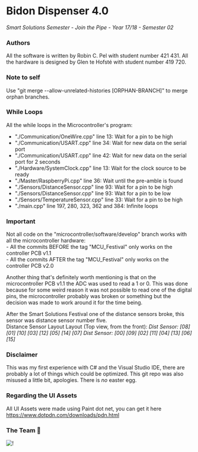 # Bidon Dispenser 4.0
_Smart Solutions Semester - Join the Pipe - Year 17/18 - Semester 02_



### Authors
All the software is written by Robin C. Pel with student number 421 431. 
All the hardware is designed by Glen te Hofsté with student number 419 720. 



### Note to self
Use "git merge --allow-unrelated-histories [ORPHAN-BRANCH]" to merge orphan branches.



### While Loops
All the while loops in the Microcontroller's program:
- "./Communication/OneWire.cpp" line 13: Wait for a pin to be high
- "./Communication/USART.cpp" line 34: Wait for new data on the serial port
- "./Communication/USART.cpp" line 42: Wait for new data on the serial port for 2 seconds
- "./Hardware/SystemClock.cpp" line 13: Wait for the clock source to be ready
- "./Master/RaspberryPi.cpp" line 36: Wait until the pre-amble is found
- "./Sensors/DistanceSensor.cpp" line 93: Wait for a pin to be high
- "./Sensors/DistanceSensor.cpp" line 93: Wait for a pin to be low
- "./Sensors/TemperatureSensor.cpp" line 33: Wait for a pin to be high
- "./main.cpp" line 197, 280, 323, 362 and 384: Infinite loops



### Important
Not all code on the "microcontroller/software/develop" branch works with all the microcontroller hardware:  
	- All the commits BEFORE the tag "MCU_Festival" only works on the controller PCB v1.1  
	- All the commits AFTER  the tag "MCU_Festival" only works on the controller PCB v2.0  
  
Another thing that's definitely worth mentioning is that on the microcontroller PCB v1.1 the ADC was used to read a 1 or 0.
This was done because for some weird reason it was not possible to read one of the digital pins, 
the microcontroller probably was broken or something but the decision was made to work around it for the time being.  
  
After the Smart Solutions Festival one of the distance sensors broke, this sensor was distance sensor number five.  
Distance Sensor Layout Layout (Top view, from the front):
_Dist Sensor: [08] [01] [10] [03] [12] [05] [14] [07]_
_Dist Sensor: [00] [09] [02] [11] [04] [13] [06] [15]_
  
  
  
### Disclaimer
This was my first experience with C# and the Visual Studio IDE, there are probably a lot of things which could be optimized. 
This git repo was also misused a little bit, apologies. 
There is _no_ easter egg. 



### Regarding the UI Assets
All UI Assets were made using Paint dot net, you can get it here https://www.dotpdn.com/downloads/pdn.html


### The Team 💪
![!](TeamPhoto/TeamPhoto.png "The Team 💪")